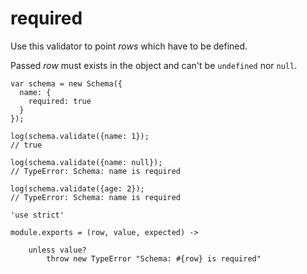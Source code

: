 required
========

Use this validator to point *rows* which have to be defined.

Passed *row* must exists in the object and can't be `undefined` nor `null`.

```
var schema = new Schema({
  name: {
    required: true
  }
});

log(schema.validate({name: 1});
// true

log(schema.validate({name: null});
// TypeError: Schema: name is required

log(schema.validate({age: 2});
// TypeError: Schema: name is required
```

	'use strict'

	module.exports = (row, value, expected) ->

		unless value?
			throw new TypeError "Schema: #{row} is required"
